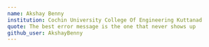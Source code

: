 ```yaml
---
name: Akshay Benny
institution: Cochin University College Of Engineering Kuttanad
quote: The best error message is the one that never shows up
github_user: AkshayBenny
---
```

